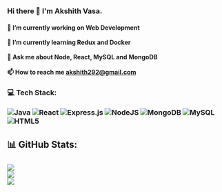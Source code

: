 ### Hi there 👋 I'm Akshith Vasa.

#### 🔭 I’m currently working on **Web Development**<br><br>🌱 I’m currently learning **Redux and Docker**<br><br>💬 Ask me about **Node, React, MySQL and MongoDB**<br><br>📫 How to reach me **akshith292@gmail.com** 
### 💻 Tech Stack:<br/><br/> ![Java](https://img.shields.io/badge/java-%23ED8B00.svg?style=plastic&logo=java&logoColor=white) ![React](https://img.shields.io/badge/react-%2320232a.svg?style=plastic&logo=react&logoColor=%2361DAFB)  ![Express.js](https://img.shields.io/badge/express.js-%23404d59.svg?style=plastic&logo=express&logoColor=%2361DAFB) ![NodeJS](https://img.shields.io/badge/node.js-6DA55F?style=plastic&logo=node.js&logoColor=white)  ![MongoDB](https://img.shields.io/badge/MongoDB-%234ea94b.svg?style=plastic&logo=mongodb&logoColor=white) ![MySQL](https://img.shields.io/badge/mysql-%2300f.svg?style=plastic&logo=mysql&logoColor=white) ![HTML5](https://img.shields.io/badge/html5-%23E34F26.svg?style=plastic&logo=html5&logoColor=white)

## 📊 GitHub Stats:<br/><br/> ![](https://github-readme-stats.vercel.app/api?username=akshith2426&theme=dracula&hide_border=true&include_all_commits=true&count_private=true)<br/> ![](https://github-readme-stats.vercel.app/api/top-langs/?username=akshith2426&theme=dracula&hide_border=true&include_all_commits=true&count_private=true&layout=compact) <br/> [![](https://visitcount.itsvg.in/api?id=akshith2426&icon=0&color=0)](https://visitcount.itsvg.in)
